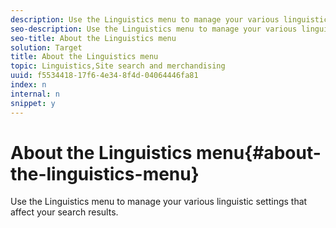 ```yaml
---
description: Use the Linguistics menu to manage your various linguistic settings that affect your search results.
seo-description: Use the Linguistics menu to manage your various linguistic settings that affect your search results.
seo-title: About the Linguistics menu
solution: Target
title: About the Linguistics menu
topic: Linguistics,Site search and merchandising
uuid: f5534418-17f6-4e34-8f4d-04064446fa81
index: n
internal: n
snippet: y
---
```


# About the Linguistics menu{#about-the-linguistics-menu}

Use the Linguistics menu to manage your various linguistic settings that affect your search results.

